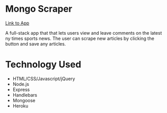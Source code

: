 # Mongo Scraper

[Link to App](https://afternoon-citadel-10640.herokuapp.com/)

A full-stack app that that lets users view and leave comments on the latest ny times sports news. The user can scrape new articles by clicking the button and save any articles. 

# Technology Used
* HTML/CSS/Javascript/jQuery
* Node.js
* Express
* Handlebars
* Mongoose
* Heroku